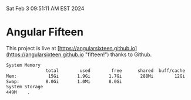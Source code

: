 Sat Feb  3 09:51:11 AM EST 2024

# Angular Fifteen


This project is live at [https://angularsixteen.github.io](https://angularsixteen.github.io "fifteen!") thanks to Github.

```bash
System Memory
               total        used        free      shared  buff/cache   available
Mem:            15Gi       1.9Gi       1.7Gi       288Mi        12Gi        13Gi
Swap:          8.0Gi       1.0Mi       8.0Gi
System Storage
449M	.
